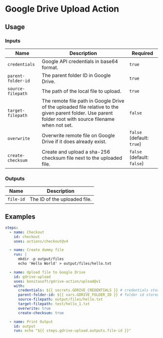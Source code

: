 # Google Drive Upload Action

## Usage

### Inputs

| Name | Description | Required |
| - | - | - |
| `credentials` | Google API credentials in base64 format. | `true` |
| `parent-folder-id` | The parent folder ID in Google Drive. | `true` |
| `source-filepath` | The path of the local file to upload. | `true` |
| `target-filepath` | The remote file path in Google Drive of the uploaded file relative to the given parent folder. Use parent folder root with source filename when not set. | `false` |
| `overwrite` | Overwrite remote file on Google Drive if it does already exist. | `false` (default: `true`) |
| `create-checksum` | Create and upload a sha-256 checksum file next to the uploaded file. | `false` (default: `false`) |

### Outputs

| Name | Description |
| - | - |
| `file-id` | The ID of the uploaded file. |

## Examples

```yaml
steps:
  - name: Checkout
    id: checkout
    uses: actions/checkout@v4

  - name: Create dummy file
    run: |
      mkdir -p output/files
      echo 'Hello World' > output/files/hello.txt

  - name: Upload file to Google Drive
    id: gdrive-upload
    uses: bonitasoft/gdrive-action/upload@v1
    with:
      credentials: ${{ secrets.GDRIVE_CREDENTIALS }} # credentials stored as a GitHub secret
      parent-folder-id: ${{ vars.GDRIVE_FOLDER_ID }} # folder id stored as a GitHub variable
      source-filepath: output/files/hello.txt
      target-filepath: test/hello_1.txt
      overwrite: true
      create-checksum: true

  - name: Print Output
    id: output
    run: echo "${{ steps.gdrive-upload.outputs.file-id }}"
```
